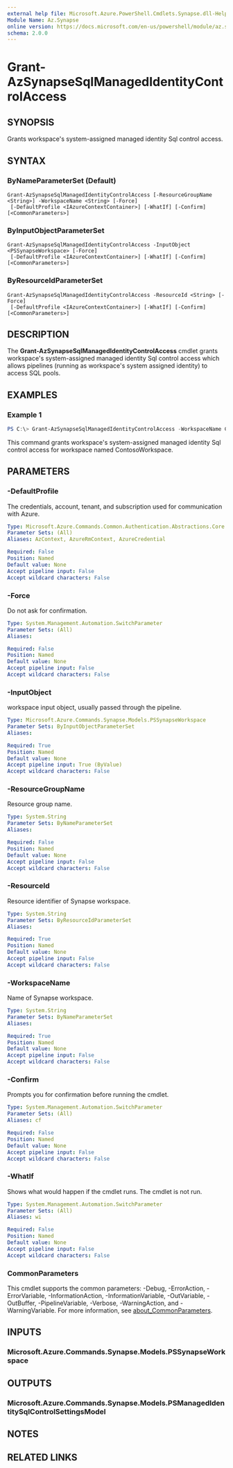 ```yaml
---
external help file: Microsoft.Azure.PowerShell.Cmdlets.Synapse.dll-Help.xml
Module Name: Az.Synapse
online version: https://docs.microsoft.com/en-us/powershell/module/az.synapse/grant-azsynapsesqlmanagedidentitycontrolaccess
schema: 2.0.0
---
```


# Grant-AzSynapseSqlManagedIdentityControlAccess

## SYNOPSIS
Grants workspace's system-assigned managed identity Sql control access.

## SYNTAX

### ByNameParameterSet (Default)
```
Grant-AzSynapseSqlManagedIdentityControlAccess [-ResourceGroupName <String>] -WorkspaceName <String> [-Force]
 [-DefaultProfile <IAzureContextContainer>] [-WhatIf] [-Confirm] [<CommonParameters>]
```

### ByInputObjectParameterSet
```
Grant-AzSynapseSqlManagedIdentityControlAccess -InputObject <PSSynapseWorkspace> [-Force]
 [-DefaultProfile <IAzureContextContainer>] [-WhatIf] [-Confirm] [<CommonParameters>]
```

### ByResourceIdParameterSet
```
Grant-AzSynapseSqlManagedIdentityControlAccess -ResourceId <String> [-Force]
 [-DefaultProfile <IAzureContextContainer>] [-WhatIf] [-Confirm] [<CommonParameters>]
```

## DESCRIPTION
The **Grant-AzSynapseSqlManagedIdentityControlAccess** cmdlet grants workspace's system-assigned managed identity Sql control access which allows pipelines (running as workspace's system assigned identity) to access SQL pools.

## EXAMPLES

### Example 1
```powershell
PS C:\> Grant-AzSynapseSqlManagedIdentityControlAccess -WorkspaceName ContosoWorkspace
```

This command grants workspace's system-assigned managed identity Sql control access for workspace named ContosoWorkspace.

## PARAMETERS

### -DefaultProfile
The credentials, account, tenant, and subscription used for communication with Azure.

```yaml
Type: Microsoft.Azure.Commands.Common.Authentication.Abstractions.Core.IAzureContextContainer
Parameter Sets: (All)
Aliases: AzContext, AzureRmContext, AzureCredential

Required: False
Position: Named
Default value: None
Accept pipeline input: False
Accept wildcard characters: False
```

### -Force
Do not ask for confirmation.

```yaml
Type: System.Management.Automation.SwitchParameter
Parameter Sets: (All)
Aliases:

Required: False
Position: Named
Default value: None
Accept pipeline input: False
Accept wildcard characters: False
```

### -InputObject
workspace input object, usually passed through the pipeline.

```yaml
Type: Microsoft.Azure.Commands.Synapse.Models.PSSynapseWorkspace
Parameter Sets: ByInputObjectParameterSet
Aliases:

Required: True
Position: Named
Default value: None
Accept pipeline input: True (ByValue)
Accept wildcard characters: False
```

### -ResourceGroupName
Resource group name.

```yaml
Type: System.String
Parameter Sets: ByNameParameterSet
Aliases:

Required: False
Position: Named
Default value: None
Accept pipeline input: False
Accept wildcard characters: False
```

### -ResourceId
Resource identifier of Synapse workspace.

```yaml
Type: System.String
Parameter Sets: ByResourceIdParameterSet
Aliases:

Required: True
Position: Named
Default value: None
Accept pipeline input: False
Accept wildcard characters: False
```

### -WorkspaceName
Name of Synapse workspace.

```yaml
Type: System.String
Parameter Sets: ByNameParameterSet
Aliases:

Required: True
Position: Named
Default value: None
Accept pipeline input: False
Accept wildcard characters: False
```

### -Confirm
Prompts you for confirmation before running the cmdlet.

```yaml
Type: System.Management.Automation.SwitchParameter
Parameter Sets: (All)
Aliases: cf

Required: False
Position: Named
Default value: None
Accept pipeline input: False
Accept wildcard characters: False
```

### -WhatIf
Shows what would happen if the cmdlet runs.
The cmdlet is not run.

```yaml
Type: System.Management.Automation.SwitchParameter
Parameter Sets: (All)
Aliases: wi

Required: False
Position: Named
Default value: None
Accept pipeline input: False
Accept wildcard characters: False
```

### CommonParameters
This cmdlet supports the common parameters: -Debug, -ErrorAction, -ErrorVariable, -InformationAction, -InformationVariable, -OutVariable, -OutBuffer, -PipelineVariable, -Verbose, -WarningAction, and -WarningVariable. For more information, see [about_CommonParameters](http://go.microsoft.com/fwlink/?LinkID=113216).

## INPUTS

### Microsoft.Azure.Commands.Synapse.Models.PSSynapseWorkspace

## OUTPUTS

### Microsoft.Azure.Commands.Synapse.Models.PSManagedIdentitySqlControlSettingsModel

## NOTES

## RELATED LINKS
